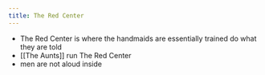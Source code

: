 ```yaml
---
title: The Red Center
---
```

- The Red Center is where the handmaids are essentially trained do what they are told
- [[The Aunts]] run The Red Center
- men are not aloud inside